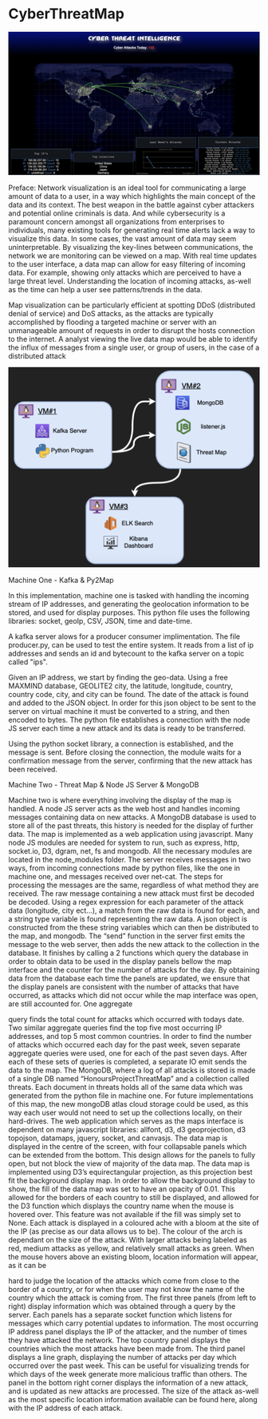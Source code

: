 # CyberThreatMap

![img](Map.png)

Preface:
Network visualization is an ideal tool for communicating a large amount of data to a user, in a way which highlights the main concept of the data and its context. The best weapon in the battle against cyber attackers and potential online criminals is data. And while cybersecurity is a paramount concern amongst all organizations from enterprises to individuals, many existing tools for generating real time alerts lack a way to visualize this data. In some cases, the vast amount of data may seem uninterpretable. By visualizing the key-lines between communications, the network we are monitoring can be viewed on a map. With real time updates to the user interface, a data map can allow for easy filtering of incoming data. For example, showing only attacks which are perceived to have a large threat level. Understanding the location of incoming attacks, as-well as the time can help a user see patterns/trends in the data.

Map visualization can be particularly efficient at spotting DDoS (distributed denial of service) and DoS attacks, as the attacks are typically accomplished by flooding a targeted machine or server with an unmanageable amount of requests in order to disrupt the hosts connection to the internet. A analyst viewing the live data map would be able to identify the influx of messages from a single user, or group of users, in the case of a distributed attack

![img](SysOverview.png)

Machine One - Kafka & Py2Map

In this implementation, machine one is tasked with handling the incoming stream of IP addresses, and generating the geolocation information to be stored, and used for display purposes. This python file uses the following libraries: socket, geoIp, CSV, JSON, time and date-time.

A kafka server alows for a producer consumer implimentation.  The file producer.py, can be used to test the entire system.  It reads from a list of ip addresses and sends an id and bytecount to the kafka server on a topic called "ips".

Given an IP address, we start by finding the geo-data. Using a free MAXMIND database, GEOLITE2 city, the latitude, longitude, country, country code, city, and city can be found. The date of the attack is found and added to the JSON object.
In order for this json object to be sent to the server on virtual machine it must be converted to a string, and then encoded to bytes. The python file establishes a connection with the node JS server each time a new attack and its data is ready to be transferred.

Using the python socket library, a connection is established, and the message is sent. Before closing the connection, the module waits for a confirmation message from the server, confirming that the new attack has been received.

Machine Two - Threat Map & Node JS Server & MongoDB

Machine two is where everything involving the display of the map is handled. A node JS server acts as the web host and handles incoming messages containing data on new attacks. A MongoDB database is used to store all of the past threats, this history is needed for the display of further data. The map is implemented as a web application using javascript.
Many node JS modules are needed for system to run, such as express, http, socket.io, D3, dgram, net, fs and mongodb. All the necessary modules are located in the node_modules folder. The server receives messages in two ways, from incoming connections made by python files, like the one in machine one, and messages received over net-cat. The steps for processing the messages are the same, regardless of what method they are received. The raw message containing a new attack must first be decoded be decoded. Using a regex expression for each parameter of the attack data (longitude, city ect...), a match from the raw data is found for each, and a string type variable is found representing the raw data. A json object is constructed from the these string variables which can then be distributed to the map, and mongodb. The “send” function in the server first emits the message to the web server, then adds the new attack to the collection in the database. It finishes by calling a 2 functions which query the database in order to obtain data to be used in the display panels bellow the map interface and the counter for the number of attacks for the day. By obtaining data from the database each time the panels are updated, we ensure that the display panels are consistent with the number of attacks that have occurred, as attacks which did not occur while the map interface was open, are still accounted for. One aggregate
   
 query finds the total count for attacks which occurred with todays date. Two similar aggregate queries find the top five most occurring IP addresses, and top 5 most common countries. In order to find the number of attacks which occurred each day for the past week, seven separate aggregate queries were used, one for each of the past seven days. After each of these sets of queries is completed, a separate IO emit sends the data to the map.
The MongoDB, where a log of all attacks is stored is made of a single DB named “HonoursProjectThreatMap” and a collection called threats. Each document in threats holds all of the same data which was generated from the python file in machine one. For future implementations of this map, the new mongoDB atlas cloud storage could be used, as this way each user would not need to set up the collections locally, on their hard-drives.
The web application which serves as the maps interface is dependent on many javascript libraries: allfont, d3, d3 geoprojection, d3 topojson, datamaps, jquery, socket, and canvasjs. The data map is displayed in the centre of the screen, with four collapsable panels which can be extended from the bottom. This design allows for the panels to fully open, but not block the view of majority of the data map. The data map is implemented using D3’s equirectangular projection, as this projection best fit the background display map. In order to allow the background display to show, the fill of the data map was set to have an opacity of 0.01. This allowed for the borders of each country to still be displayed, and allowed for the D3 function which displays the country name when the mouse is hovered over. This feature was not available if the fill was simply set to None.
Each attack is displayed in a coloured ache with a bloom at the site of the IP (as precise as our data allows us to be). The colour of the arch is dependant on the size of the attack. With larger attacks being labeled as red, medium attacks as yellow, and relatively small attacks as green. When the mouse hovers above an existing bloom, location information will appear, as it can be
 
hard to judge the location of the attacks which come from close to the border of a country, or for when the user may not know the name of the country which the attack is coming from.
The first three panels (from left to right) display information which was obtained through a query by the server. Each panels has a separate socket function which listens for messages which carry potential updates to information. The most occurring IP address panel displays the IP of the attacker, and the number of times they have attacked the network. The top country panel displays the countries which the most attacks have been made from. The third panel displays a line graph, displaying the number of attacks per day which occurred over the past week. This can be useful for visualizing trends for which days of the week generate more malicious traffic than others.
The panel in the bottom right corner displays the information of a new attack, and is updated as new attacks are processed. The size of the attack as-well as the most specific location information available can be found here, along with the IP address of each attack.


